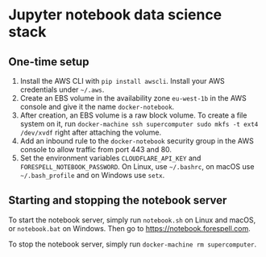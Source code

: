 # Jupyter notebook data science stack

## One-time setup

1. Install the AWS CLI with `pip install awscli`. Install your AWS credentials under `~/.aws`.
2. Create an EBS volume in the availability zone `eu-west-1b` in the AWS console and give it the name `docker-notebook`.
3. After creation, an EBS volume is a raw block volume. To create a file system on it, run `docker-machine ssh supercomputer sudo mkfs -t ext4 /dev/xvdf` right after attaching the volume.
4. Add an inbound rule to the `docker-notebook` security group in the AWS console to allow traffic from port 443 and 80.
5. Set the environment variables `CLOUDFLARE_API_KEY` and `FORESPELL_NOTEBOOK_PASSWORD`. On Linux, use `~/.bashrc`, on macOS use `~/.bash_profile` and on Windows use `setx`.

## Starting and stopping the notebook server

To start the notebook server, simply run `notebook.sh` on Linux and macOS, or `notebook.bat` on Windows. Then go to https://notebook.forespell.com.

To stop the notebook server, simply run `docker-machine rm supercomputer`.
